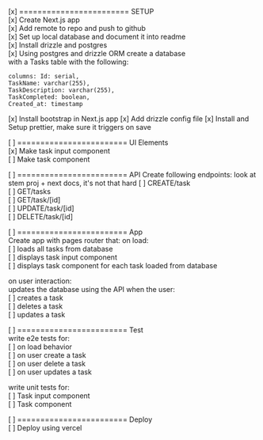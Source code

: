 [x] ======================== SETUP  
[x] Create Next.js app  
[x] Add remote to repo and push to github  
[x] Set up local database and document it into readme  
[x] Install drizzle and postgres  
[x] Using postgres and drizzle ORM create a database  
with a Tasks table with the following:

    columns: Id: serial,
    TaskName: varchar(255),
    TaskDescription: varchar(255),
    TaskCompleted: boolean,
    Created_at: timestamp

[x] Install bootstrap in Next.js app
[x] Add drizzle config file
[x] Install and Setup prettier, make sure it triggers on save

[ ] ======================== UI Elements  
[x] Make task input component  
[ ] Make task component

[ ] ======================== API
Create following endpoints: look at stem proj + next docs, it's not that hard
[ ] CREATE/task  
[ ] GET/tasks  
[ ] GET/task/[id]  
[ ] UPDATE/task/[id]  
[ ] DELETE/task/[id]

[ ] ======================== App  
Create app with pages router that:
on load:  
[ ] loads all tasks from database  
[ ] displays task input component  
[ ] displays task component for each task loaded from database

on user interaction:  
updates the database using the API when the user:  
[ ] creates a task  
[ ] deletes a task  
[ ] updates a task

[ ] ======================== Test  
write e2e tests for:  
[ ] on load behavior  
[ ] on user create a task  
[ ] on user delete a task  
[ ] on user updates a task

write unit tests for:  
[ ] Task input component  
[ ] Task component

[ ] ======================== Deploy  
[ ] Deploy using vercel
